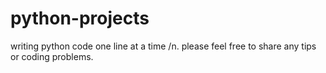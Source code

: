 # python-projects
writing python code one line at a time /n.
please feel free to share any tips or coding problems.
